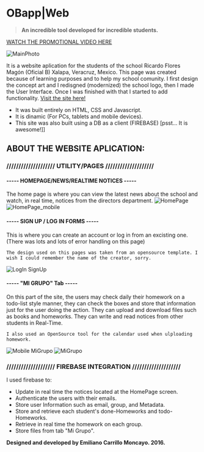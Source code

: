 # OBapp|Web

> **An incredible tool developed for incredible students.**

[WATCH THE PROMOTIONAL VIDEO HERE](https://www.youtube.com/watch?v=UqIjZtuDsbg)

![MainPhoto](https://github.com/emiliano-carrillo/OBappWeb/blob/master/GitHub%20Previews/mainObapp.jpg?raw=true)

It is a website aplication for the students of the school Ricardo Flores Magón (Oficial B) Xalapa, Veracruz, Mexico. 
This page was created because of learning purposes and to help my school comunity.
I first design the concept art and I redisgned (modernized) the school logo, then I made the User Interface. Once I was finished with that I started to add functionality.
[Visit the site here!](http://oficialbapp.esy.es)

- It was built entirely on HTML, CSS and Javascript.
- It is dinamic (For PCs, tablets and mobile devices).
- This site was also built using a DB as a client (FIREBASE) [psst... It is awesome!]]

## ABOUT THE WEBSITE APLICATION:
### //////////////////// UTILITY/PAGES ////////////////////

#### ----- HOMEPAGE/NEWS/REALTIME NOTICES -----
The home page is where you can view the latest news about the school and watch, in real time, notices from the directors department.
![HomePage](https://raw.githubusercontent.com/emiliano-carrillo/OBappWeb/master/GitHub%20Previews/Captura%20de%20pantalla%202016-12-22%20a%20la(s)%2000.12.36.png)
![HomePage_mobile](https://raw.githubusercontent.com/emiliano-carrillo/OBappWeb/master/GitHub%20Previews/Captura%20de%20pantalla%202016-12-22%20a%20la(s)%2000.13.02.png)

#### ----- SIGN UP / LOG IN FORMS -----
This is where you can create an account or log in from an excisting one.
(There was lots and lots of error handling on this page)
```
The design used on this pages was taken from an opensource template. I wish I could remember the name of the creator, sorry.
```
![LogIn SignUp](https://raw.githubusercontent.com/emiliano-carrillo/OBappWeb/master/GitHub%20Previews/Captura%20de%20pantalla%202016-12-22%20a%20la(s)%2000.14.59.png)

#### ----- "MI GRUPO" Tab -----
On this part of the site, the users may check daily their homework on a todo-list style manner, they can check the boxes and store that information just for the user doing the action. They can upload and download files such as books and homeworks. They can write and read notices from other students in Real-Time.
```
I also used an OpenSource tool for the calendar used when ulploading homework.
```

![Mobile MiGrupo](https://raw.githubusercontent.com/emiliano-carrillo/OBappWeb/master/GitHub%20Previews/Captura%20de%20pantalla%202016-12-22%20a%20la(s)%2000.13.34.png)
![MiGrupo](https://raw.githubusercontent.com/emiliano-carrillo/OBappWeb/master/GitHub%20Previews/Captura%20de%20pantalla%202016-12-22%20a%20la(s)%2000.13.52.png)

### //////////////////// FIREBASE INTEGRATION ////////////////////
I used firebase to:
- Update in real time the notices located at the HomePage screen.
- Authenticate the users with their emails.
- Store user Information such as email, group, and Metadata.
- Store and retrieve each student's done-Homeworks and todo-Homeworks.
- Retrieve in real time the homework on each group.
- Store files from tab "Mi Grupo".


**Designed and developed by Emiliano Carrillo Moncayo. 2016.**



